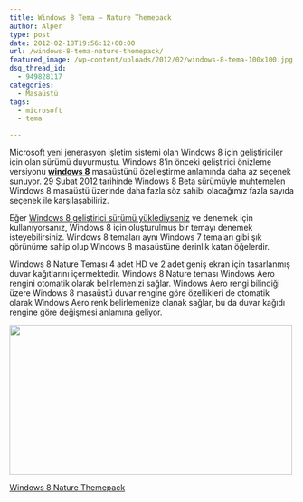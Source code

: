 ```yaml
---
title: Windows 8 Tema – Nature Themepack
author: Alper
type: post
date: 2012-02-18T19:56:12+00:00
url: /windows-8-tema-nature-themepack/
featured_image: /wp-content/uploads/2012/02/windows-8-tema-100x100.jpg
dsq_thread_id:
  - 949828117
categories:
  - Masaüstü
tags:
  - microsoft
  - tema

---
```

Microsoft yeni jenerasyon işletim sistemi olan Windows 8 için geliştiriciler için olan sürümü duyurmuştu. Windows 8&#8217;in önceki geliştirici önizleme versiyonu **[windows 8][1]** masaüstünü özelleştirme anlamında daha az seçenek sunuyor. 29 Şubat 2012 tarihinde Windows 8 Beta sürümüyle muhtemelen Windows 8 masaüstü üzerinde daha fazla söz sahibi olacağımız fazla sayıda seçenek ile karşılaşabiliriz.

Eğer [Windows 8 geliştirici sürümü yüklediyseniz][2] ve denemek için kullanıyorsanız, Windows 8 için oluşturulmuş bir temayı denemek isteyebilirsiniz. Windows 8 temaları aynı Windows 7 temaları gibi şık görünüme sahip olup Windows 8 masaüstüne derinlik katan öğelerdir.

Windows 8 Nature Teması 4 adet HD ve 2 adet geniş ekran için tasarlanmış duvar kağıtlarını içermektedir. Windows 8 Nature teması Windows Aero rengini otomatik olarak belirlemenizi sağlar. Windows Aero rengi bilindiği üzere Windows 8 masaüstü duvar rengine göre özellikleri de otomatik olarak Windows Aero renk belirlemenize olanak sağlar, bu da duvar kağıdı rengine göre değişmesi anlamına geliyor.

<img class="aligncenter size-full wp-image-7851" title="windows-8-tema" src="https://www.murekkep.org/wp-content/uploads/2012/02/windows-8-tema.jpg" alt="" width="500" height="265" srcset="https://www.murekkep.org/wp-content/uploads/2012/02/windows-8-tema.jpg 500w, https://www.murekkep.org/wp-content/uploads/2012/02/windows-8-tema-400x212.jpg 400w, https://www.murekkep.org/wp-content/uploads/2012/02/windows-8-tema-50x26.jpg 50w, https://www.murekkep.org/wp-content/uploads/2012/02/windows-8-tema-235x125.jpg 235w" sizes="(max-width: 500px) 100vw, 500px" /> 

<a title="Windows 8 Nature Themepack" href="http://jaycee13.deviantart.com/art/Windows-8-Nature-Themepack-283696818" target="_blank" class="broken_link">Windows 8 Nature Themepack</a>

 [1]: https://www.murekkep.org/windows-8-ozellikleri-6858 "Windows 8 özellikleri"
 [2]: https://www.murekkep.org/windows-8-indirilmeye-hazir-windows-8-pre-beta-indir-6850 "windows 8 pre-beta"